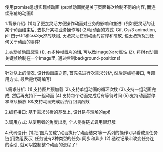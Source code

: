 

使用promise思想实现帧动画
(ps:帧动画就是关于页面每次绘制不同的内容, 而连续形成的动画!)

1.背景介绍:
(1)为了更加灵活方便操作动画对业务的影响和推进! (列如更灵活的让某个动画结束后, 去执行某项业务操作等)
(2)帧动画的方式: Gif, Css3 animation, js!   由于Gif和css3天然的缺陷, 无法灵活控制动画的暂停和播放, 也无法捕捉到任何关于动画的事件! 

2.实现帧动画原理
(1). 有多种帧图片的话, 可以改image的src属性
(2). 将所有动画关键帧绘制在一个image里, 通过控制background-positions!

--------------------------------------------------------


针对以上的情况, 设计动画库之前, 首先先进行次需求分析, 然后是编程接口, 再调用方式, 最后是代码编写!

1.需求分析:
(1).支持图片预加载
(2).支持单组动画的循环次数
(3).支持一组动画完成, 然后再支持下一组动画
(4).支持每个动画完成后有等待时间
(5).支持动画暂停和继续播放
(6).支持动画完成后执行回调函数 

2.编程接口:
基于需求分析的基础上, 设计易与理解的api!


3.调用方式:
从使用者的角度出发, 个人觉得链式调用很舒服!

4.代码设计:
(1).把'图片加载','动画执行','动画结束'等一系列的操作可以看成是任务链(用数组表示)
任务链有2种类型的任务: 同步和异步
(2).通过记录和改变任务连的索引, 就可以控制整个动画的流程了!